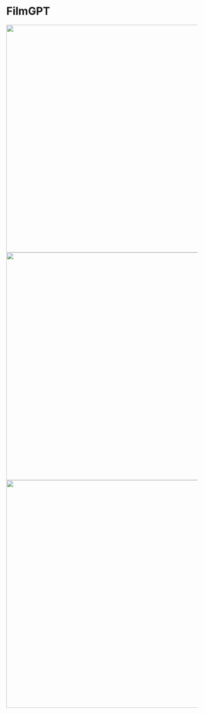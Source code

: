 # FilmGPT


<img src="https://github.com/user-attachments/assets/c54a777c-9e64-4f7a-a97c-2f9ea1b4a51d" width="600">
<img src="https://github.com/user-attachments/assets/ffe4ae2a-cba7-498f-9fdf-ae6508f173bb" width="600">
<img src="https://github.com/user-attachments/assets/d407e2dd-e4c8-4b37-8a06-f38bd5567fe6" width="600">

